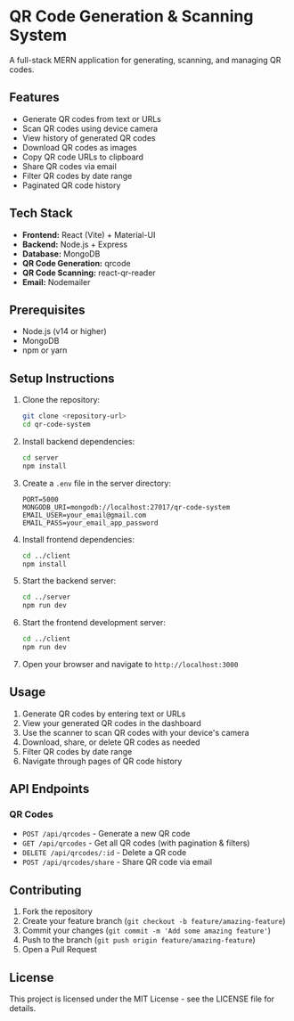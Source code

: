 # QR Code Generation & Scanning System

A full-stack MERN application for generating, scanning, and managing QR codes.

## Features

- Generate QR codes from text or URLs
- Scan QR codes using device camera
- View history of generated QR codes
- Download QR codes as images
- Copy QR code URLs to clipboard
- Share QR codes via email
- Filter QR codes by date range
- Paginated QR code history

## Tech Stack

- **Frontend:** React (Vite) + Material-UI
- **Backend:** Node.js + Express
- **Database:** MongoDB
- **QR Code Generation:** qrcode
- **QR Code Scanning:** react-qr-reader
- **Email:** Nodemailer

## Prerequisites

- Node.js (v14 or higher)
- MongoDB
- npm or yarn

## Setup Instructions

1. Clone the repository:
   ```bash
   git clone <repository-url>
   cd qr-code-system
   ```

2. Install backend dependencies:
   ```bash
   cd server
   npm install
   ```

3. Create a `.env` file in the server directory:
   ```
   PORT=5000
   MONGODB_URI=mongodb://localhost:27017/qr-code-system
   EMAIL_USER=your_email@gmail.com
   EMAIL_PASS=your_email_app_password
   ```

4. Install frontend dependencies:
   ```bash
   cd ../client
   npm install
   ```

5. Start the backend server:
   ```bash
   cd ../server
   npm run dev
   ```

6. Start the frontend development server:
   ```bash
   cd ../client
   npm run dev
   ```

7. Open your browser and navigate to `http://localhost:3000`

## Usage

1. Generate QR codes by entering text or URLs
2. View your generated QR codes in the dashboard
3. Use the scanner to scan QR codes with your device's camera
4. Download, share, or delete QR codes as needed
5. Filter QR codes by date range
6. Navigate through pages of QR code history

## API Endpoints

### QR Codes
- `POST /api/qrcodes` - Generate a new QR code
- `GET /api/qrcodes` - Get all QR codes (with pagination & filters)
- `DELETE /api/qrcodes/:id` - Delete a QR code
- `POST /api/qrcodes/share` - Share QR code via email

## Contributing

1. Fork the repository
2. Create your feature branch (`git checkout -b feature/amazing-feature`)
3. Commit your changes (`git commit -m 'Add some amazing feature'`)
4. Push to the branch (`git push origin feature/amazing-feature`)
5. Open a Pull Request

## License

This project is licensed under the MIT License - see the LICENSE file for details. 